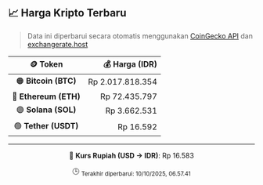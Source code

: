 

<!-- HARGA_KRIPTO -->
## 📈 Harga Kripto Terbaru

> Data ini diperbarui secara otomatis menggunakan [CoinGecko API](https://www.coingecko.com/) dan [exchangerate.host](https://exchangerate.host/)

<div align="center">

| 🪙 Token | 💰 Harga (IDR) |
|:------:|---------------:|
| 🟠 **Bitcoin (BTC)**   | Rp 2.017.818.354 |
| 🔵 **Ethereum (ETH)**  | Rp 72.435.797 |
| 🟣 **Solana (SOL)**    | Rp 3.662.531 |
| 🟢 **Tether (USDT)**   | Rp 16.592 |

---

💱 **Kurs Rupiah (USD → IDR)**: Rp 16.583

🕒 <sub>Terakhir diperbarui: 10/10/2025, 06.57.41</sub>

</div>
<!-- /HARGA_KRIPTO -->